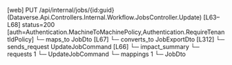 [web] PUT /api/internal/jobs/{id:guid}  (Dataverse.Api.Controllers.Internal.Workflow.JobsController.Update)  [L63–L68] status=200 [auth=Authentication.MachineToMachinePolicy,Authentication.RequireTenantIdPolicy]
  └─ maps_to JobDto [L67]
    └─ converts_to JobExportDto [L312]
  └─ sends_request UpdateJobCommand [L66]
  └─ impact_summary
    └─ requests 1
      └─ UpdateJobCommand
    └─ mappings 1
      └─ JobDto

